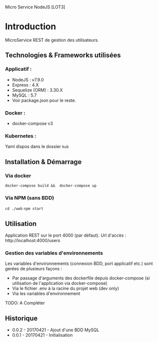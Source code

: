 Micro Service NodeJS [LOT3]

# Introduction

MicroService REST de gestion des utilisateurs.

## Technologies & Frameworks utilisées

### Applicatif :

- NodeJS : v7.9.0
- Express : 4.X
- Sequelize (ORM) : 3.30.X
- MySQL : 5.7
- Voir package.json pour le reste.


### Docker :
 
 - docker-compose v3

### Kubernetes :
Yaml dispos dans le dossier `kub`

## Installation & Démarrage

### Via docker
``` docker-compose build &&  docker-compose up ``` 
### Via NPM (sans BDD)
``` cd ./web ```
``` npm start ```

## Utilisation

Application REST sur le port 4000 (par défaut).
Url d'accès : http://localhost:4000/users

### Gestion des variables d'environnements
Les variables d'environnements (connexion BDD, port applicatif etc.) sont gerées de plusieurs façons :
* Par passage d'arguments des dockerfile depuis docker-compose (si utilisation de l'application via docker-compose)
* Via le fichier .env à la racine du projet web (dev only)
* Via les variables d'environnement

TODO: A Compléter

## Historique
- 0.0.2 - 20170421 - Ajout d'une BDD MySQL
- 0.0.1 - 20170421 - Initialisation